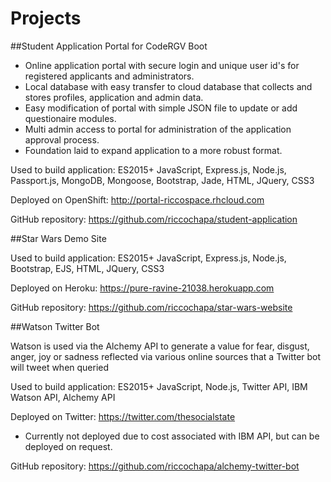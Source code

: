 # Projects

##Student Application Portal for CodeRGV Boot

* Online application portal with secure login and unique user id's for registered applicants and administrators.
* Local database with easy transfer to cloud database that collects and stores profiles, application and admin data.
* Easy modification of portal with simple JSON file to update or add questionaire modules.
* Multi admin access to portal for administration of the application approval process.
* Foundation laid to expand application to a more robust format.

Used to build application:
ES2015+ JavaScript, Express.js, Node.js, Passport.js, MongoDB, Mongoose, Bootstrap, Jade, HTML, JQuery, CSS3

Deployed on OpenShift:
http://portal-riccospace.rhcloud.com

GitHub repository:
https://github.com/riccochapa/student-application


##Star Wars Demo Site

Used to build application:
ES2015+ JavaScript, Express.js, Node.js, Bootstrap, EJS, HTML, JQuery, CSS3

Deployed on Heroku:
https://pure-ravine-21038.herokuapp.com

GitHub repository:
https://github.com/riccochapa/star-wars-website

##Watson Twitter Bot

Watson is used via the Alchemy API to generate a value for fear, disgust, anger, joy or sadness reflected via various online sources that a Twitter bot will tweet when queried

Used to build application:
ES2015+ JavaScript, Node.js, Twitter API, IBM Watson API, Alchemy API

Deployed on Twitter:
https://twitter.com/thesocialstate
* Currently not deployed due to cost associated with IBM API, but can be deployed on request.

GitHub repository:
https://github.com/riccochapa/alchemy-twitter-bot
